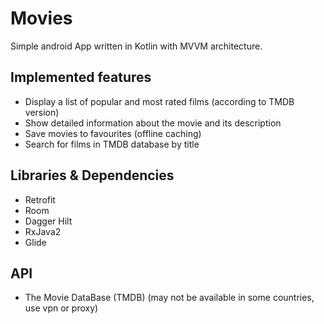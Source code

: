 # Movies


Simple android App written in Kotlin with MVVM architecture. 

## Implemented features
-   Display a list of popular and most rated films (according to TMDB version) 
-   Show detailed information about the movie and its description 
-   Save movies to favourites (offline caching)
-   Search for films in TMDB database by title 

## Libraries & Dependencies
-   Retrofit
-   Room
-   Dagger Hilt
-   RxJava2
-   Glide

## API
- The Movie DataBase (TMDB) (may not be available in some countries, use vpn or proxy)
